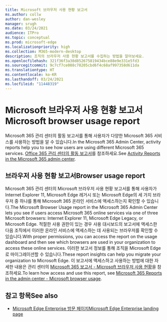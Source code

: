 ```yaml
---
title: Microsoft 브라우저 사용 현황 보고서
ms.author: collw
author: dan-wesley
manager: srugh
ms.date: 03/24/2021
audience: ITPro
ms.topic: conceptual
ms.prod: microsoft-edge
ms.localizationpriority: high
ms.collection: M365-modern-desktop
description: 조직의 브라우저 사용 현황 보고서를 수집하는 방법을 알아보세요.
ms.openlocfilehash: 321f36f3a38d852675819434bce88e9e331e5fd3
ms.sourcegitcommit: 9c7cf7ce088c78205cbd6f4c68af997358d611da
ms.translationtype: HT
ms.contentlocale: ko-KR
ms.lasthandoff: 03/24/2021
ms.locfileid: "11448319"
---
```

# <a name="microsoft-browser-usage-report"></a><span data-ttu-id="fb7ea-103">Microsoft 브라우저 사용 현황 보고서</span><span class="sxs-lookup"><span data-stu-id="fb7ea-103">Microsoft browser usage report</span></span>

<span data-ttu-id="fb7ea-104">Microsoft 365 관리 센터의 활동 보고서를 통해 사용자가 다양한 Microsoft 365 서비스를 사용하는 방법을 알 수 있습니다.</span><span class="sxs-lookup"><span data-stu-id="fb7ea-104">In the Microsoft 365 Admin Center, activity reports help you to see how users are using different Microsoft 365 services.</span></span> <span data-ttu-id="fb7ea-105">[Office 365 관리 센터의 활동 보고서](https://docs.microsoft.com/microsoft-365/admin/activity-reports/activity-reports?view=o365-worldwide)를 참조하세요.</span><span class="sxs-lookup"><span data-stu-id="fb7ea-105">See [Activity Reports in the Microsoft 365 admin center](https://docs.microsoft.com/microsoft-365/admin/activity-reports/activity-reports?view=o365-worldwide).</span></span>

## <a name="browser-usage-report"></a><span data-ttu-id="fb7ea-106">브라우저 사용 현황 보고서</span><span class="sxs-lookup"><span data-stu-id="fb7ea-106">Browser usage report</span></span>

<span data-ttu-id="fb7ea-107">Microsoft 365 관리 센터의 Microsoft 브라우저 사용 현황 보고서를 통해 사용자가 Internet Explorer 11, Microsoft Edge 레거시 또는 Microsoft Edge의 세 가지 브라우저 중 하나를 통해 Microsoft 365 온라인 서비스에 액세스하는지 확인할 수 있습니다.</span><span class="sxs-lookup"><span data-stu-id="fb7ea-107">The Microsoft Browser Usage report in the Microsoft 365 Admin Center lets you see if users access Microsoft 365 online services via one of three Microsoft browsers: Internet Explorer 11, Microsoft Edge Legacy, or Microsoft Edge.</span></span> <span data-ttu-id="fb7ea-108">적절한 사용 권한이 있는 경우 사용 대시보드의 보고서에 액세스한 다음 조직에서 이러한 온라인 서비스에 액세스하는 데 사용되는 브라우저를 확인할 수 있습니다.</span><span class="sxs-lookup"><span data-stu-id="fb7ea-108">With proper permissions, you can access the report on the usage dashboard and then see which browsers are used in your organization to access these online services.</span></span> <span data-ttu-id="fb7ea-109">이러한 보고서 정보를 통해 조직을 Microsoft Edge로 마이그레이션할 수 있습니다.</span><span class="sxs-lookup"><span data-stu-id="fb7ea-109">These report insights can help you migrate your organization to Microsoft Edge.</span></span> <span data-ttu-id="fb7ea-110">이 보고서에 액세스하고 사용하는 방법에 대한 자세한 내용은 관리 센터의 [Microsoft 365 보고서 - Microsoft 브라우저 사용 현황](https://docs.microsoft.com/microsoft-365/admin/activity-reports/browser-usage-report?view=o365-worldwide)을 참조하세요.</span><span class="sxs-lookup"><span data-stu-id="fb7ea-110">To learn how access and use this report, see [Microsoft 365 Reports in the admin center - Microsoft browser usage](https://docs.microsoft.com/microsoft-365/admin/activity-reports/browser-usage-report?view=o365-worldwide).</span></span>

## <a name="see-also"></a><span data-ttu-id="fb7ea-111">참고 항목</span><span class="sxs-lookup"><span data-stu-id="fb7ea-111">See also</span></span>

- [<span data-ttu-id="fb7ea-112">Microsoft Edge Enterprise 방문 페이지</span><span class="sxs-lookup"><span data-stu-id="fb7ea-112">Microsoft Edge Enterprise landing page</span></span>](https://aka.ms/EdgeEnterprise)
